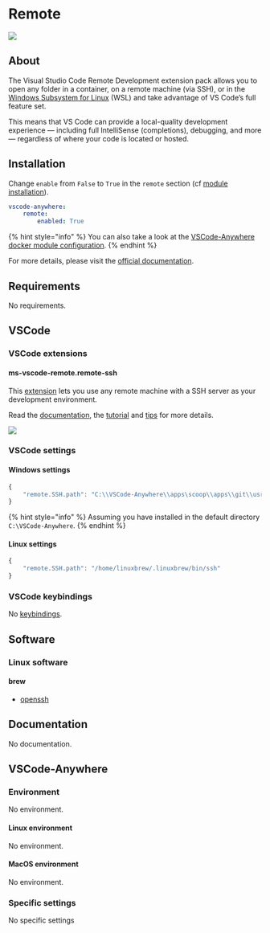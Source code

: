 # Remote

![](https://code.visualstudio.com/assets/docs/remote/remote-overview/architecture.png)

## About

The Visual Studio Code Remote Development extension pack allows you to open any folder in a container, on a remote machine \(via SSH\), or in the [Windows Subsystem for Linux](https://docs.microsoft.com/windows/wsl) \(WSL\) and take advantage of VS Code’s full feature set.

This means that VS Code can provide a local-quality development experience — including full IntelliSense \(completions\), debugging, and more — regardless of where your code is located or hosted.

## Installation

Change `enable` from `False` to `True` in the `remote` section \(cf [module installation](../install.md)\).

```yaml
vscode-anywhere:
    remote:
        enabled: True
```

{% hint style="info" %}
You can also take a look at the [VSCode-Anywhere docker module configuration](https://github.com/gigi206/VSCode-Anywhere/blob/V2/salt/modules/docker/defaults.yaml).
{% endhint %}

For more details, please visit the [official documentation](https://code.visualstudio.com/docs/remote/remote-overview).

## Requirements

No requirements.

## VSCode

### VSCode extensions

#### ms-vscode-remote.remote-ssh

This [extension](https://marketplace.visualstudio.com/items?itemName=ms-vscode-remote.remote-ssh) lets you use any remote machine with a SSH server as your development environment.

Read the [documentation](https://code.visualstudio.com/remote-tutorials/ssh/getting-started), the [tutorial](https://code.visualstudio.com/remote-tutorials/ssh/getting-started) and [tips](https://code.visualstudio.com/docs/remote/troubleshooting#_ssh-tips) for more details.

![](https://microsoft.github.io/vscode-remote-release/images/ssh-readme.gif)

### VSCode settings

#### Windows settings

```javascript
{
    "remote.SSH.path": "C:\\VSCode-Anywhere\\apps\scoop\\apps\\git\\usr\\bin\\ssh.exe"
}
```

{% hint style="info" %}
Assuming you have installed in the default directory `C:\VSCode-Anywhere`.
{% endhint %}

#### Linux settings

```javascript
{
    "remote.SSH.path": "/home/linuxbrew/.linuxbrew/bin/ssh"
}
```



### VSCode keybindings

No [keybindings](https://code.visualstudio.com/docs/getstarted/keybindings).

## Software <a id="software"></a>

### Linux software <a id="linux-software"></a>

#### brew <a id="brew"></a>

* ​[openssh](https://formulae.brew.sh/formula/openssh)

## Documentation <a id="documentation"></a>

No documentation.

## VSCode-Anywhere <a id="vscode-anywhere"></a>

### Environment <a id="environment"></a>

No environment.

#### Linux environment

No environment.

#### MacOS environment

No environment.

### Specific settings <a id="specific-settings"></a>

No specific settings


